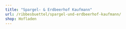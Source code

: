 ```yaml
---
title: "Spargel- & Erdbeerhof Kaufmann"
url: /ribbesbuettel/spargel-und-erdbeerhof-kaufmann/
shop: Hofladen
---
```

